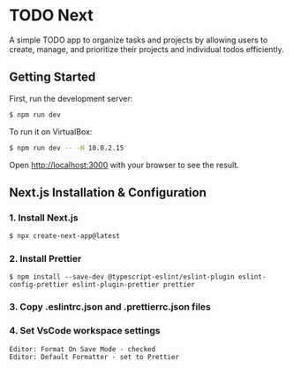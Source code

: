 # TODO Next

A simple TODO app to organize tasks and projects by allowing users to create, manage, and prioritize their projects and individual todos efficiently.

## Getting Started

First, run the development server:

```bash
$ npm run dev
```

To run it on VirtualBox:

```bash
$ npm run dev -- -H 10.0.2.15
```

Open [http://localhost:3000](http://localhost:3000) with your browser to see the result.

## Next.js Installation & Configuration

### 1. Install Next.js

```bash
$ npx create-next-app@latest
```

### 2. Install Prettier

```
$ npm install --save-dev @typescript-eslint/eslint-plugin eslint-config-prettier eslint-plugin-prettier prettier
```

### 3. Copy .eslintrc.json and .prettierrc.json files

### 4. Set VsCode workspace settings

```
Editor: Format On Save Mode - checked
Editor: Default Formatter - set to Prettier
```
